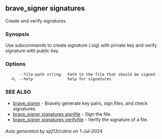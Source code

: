 ## brave_signer signatures

Create and verify signatures.

### Synopsis

Use subcommands to create signature (.sig) with private key and verify signature with public key.

### Options

```
      --file-path string   Path to the file that should be signed
  -h, --help               help for signatures
```

### SEE ALSO

* [brave_signer](brave_signer.md)	 - Bravely generate key pairs, sign files, and check signatures.
* [brave_signer signatures signfile](brave_signer_signatures_signfile.md)	 - Sign the file.
* [brave_signer signatures verifyfile](brave_signer_signatures_verifyfile.md)	 - Verify the signature of a file.

###### Auto generated by spf13/cobra on 1-Jul-2024
